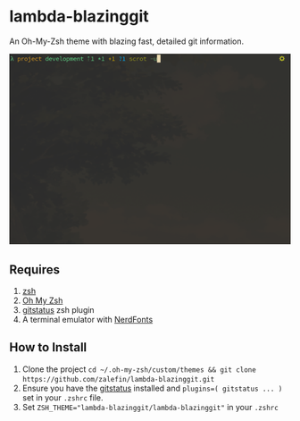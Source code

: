 # lambda-blazinggit
An Oh-My-Zsh theme with blazing fast, detailed git information.

![preview](./preview.png)

## Requires
1. [zsh](https://www.zsh.org/)
2. [Oh My Zsh](https://github.com/ohmyzsh/ohmyzsh)
3. [gitstatus](https://github.com/romkatv/gitstatus) zsh plugin
4. A terminal emulator with [NerdFonts](https://www.nerdfonts.com/)

## How to Install
1. Clone the project `cd ~/.oh-my-zsh/custom/themes && git clone https://github.com/zalefin/lambda-blazinggit.git`
2. Ensure you have the [gitstatus](https://github.com/romkatv/gitstatus) installed and
`plugins=( gitstatus ... )` set in your `.zshrc` file.
3. Set `ZSH_THEME="lambda-blazinggit/lambda-blazinggit"` in your `.zshrc`

